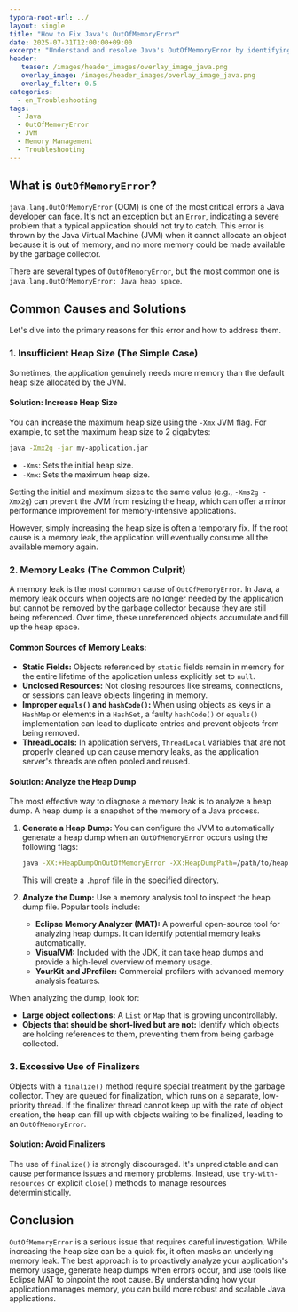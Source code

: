 ```yaml
---
typora-root-url: ../
layout: single
title: "How to Fix Java's OutOfMemoryError"
date: 2025-07-31T12:00:00+09:00
excerpt: "Understand and resolve Java's OutOfMemoryError by identifying its causes, such as memory leaks or insufficient heap size. Learn how to analyze heap dumps and tune JVM settings to prevent this critical error."
header:
   teaser: /images/header_images/overlay_image_java.png
   overlay_image: /images/header_images/overlay_image_java.png
   overlay_filter: 0.5
categories:
  - en_Troubleshooting
tags:
  - Java
  - OutOfMemoryError
  - JVM
  - Memory Management
  - Troubleshooting
---
```


## What is `OutOfMemoryError`?

`java.lang.OutOfMemoryError` (OOM) is one of the most critical errors a Java developer can face. It's not an exception but an `Error`, indicating a severe problem that a typical application should not try to catch. This error is thrown by the Java Virtual Machine (JVM) when it cannot allocate an object because it is out of memory, and no more memory could be made available by the garbage collector.

There are several types of `OutOfMemoryError`, but the most common one is `java.lang.OutOfMemoryError: Java heap space`.

## Common Causes and Solutions

Let's dive into the primary reasons for this error and how to address them.

### 1. Insufficient Heap Size (The Simple Case)

Sometimes, the application genuinely needs more memory than the default heap size allocated by the JVM.

#### Solution: Increase Heap Size

You can increase the maximum heap size using the `-Xmx` JVM flag. For example, to set the maximum heap size to 2 gigabytes:

```bash
java -Xmx2g -jar my-application.jar
```

*   `-Xms`: Sets the initial heap size.
*   `-Xmx`: Sets the maximum heap size.

Setting the initial and maximum sizes to the same value (e.g., `-Xms2g -Xmx2g`) can prevent the JVM from resizing the heap, which can offer a minor performance improvement for memory-intensive applications.

However, simply increasing the heap size is often a temporary fix. If the root cause is a memory leak, the application will eventually consume all the available memory again.

### 2. Memory Leaks (The Common Culprit)

A memory leak is the most common cause of `OutOfMemoryError`. In Java, a memory leak occurs when objects are no longer needed by the application but cannot be removed by the garbage collector because they are still being referenced. Over time, these unreferenced objects accumulate and fill up the heap space.

#### Common Sources of Memory Leaks:

*   **Static Fields:** Objects referenced by `static` fields remain in memory for the entire lifetime of the application unless explicitly set to `null`.
*   **Unclosed Resources:** Not closing resources like streams, connections, or sessions can leave objects lingering in memory.
*   **Improper `equals()` and `hashCode()`:** When using objects as keys in a `HashMap` or elements in a `HashSet`, a faulty `hashCode()` or `equals()` implementation can lead to duplicate entries and prevent objects from being removed.
*   **ThreadLocals:** In application servers, `ThreadLocal` variables that are not properly cleaned up can cause memory leaks, as the application server's threads are often pooled and reused.

#### Solution: Analyze the Heap Dump

The most effective way to diagnose a memory leak is to analyze a heap dump. A heap dump is a snapshot of the memory of a Java process.

1.  **Generate a Heap Dump:**
    You can configure the JVM to automatically generate a heap dump when an `OutOfMemoryError` occurs using the following flags:

    ```bash
    java -XX:+HeapDumpOnOutOfMemoryError -XX:HeapDumpPath=/path/to/heapdumps -jar my-application.jar
    ```
    This will create a `.hprof` file in the specified directory.

2.  **Analyze the Dump:**
    Use a memory analysis tool to inspect the heap dump file. Popular tools include:
    *   **Eclipse Memory Analyzer (MAT):** A powerful open-source tool for analyzing heap dumps. It can identify potential memory leaks automatically.
    *   **VisualVM:** Included with the JDK, it can take heap dumps and provide a high-level overview of memory usage.
    *   **YourKit and JProfiler:** Commercial profilers with advanced memory analysis features.

When analyzing the dump, look for:
*   **Large object collections:** A `List` or `Map` that is growing uncontrollably.
*   **Objects that should be short-lived but are not:** Identify which objects are holding references to them, preventing them from being garbage collected.

### 3. Excessive Use of Finalizers

Objects with a `finalize()` method require special treatment by the garbage collector. They are queued for finalization, which runs on a separate, low-priority thread. If the finalizer thread cannot keep up with the rate of object creation, the heap can fill up with objects waiting to be finalized, leading to an `OutOfMemoryError`.

#### Solution: Avoid Finalizers

The use of `finalize()` is strongly discouraged. It's unpredictable and can cause performance issues and memory problems. Instead, use `try-with-resources` or explicit `close()` methods to manage resources deterministically.

## Conclusion

`OutOfMemoryError` is a serious issue that requires careful investigation. While increasing the heap size can be a quick fix, it often masks an underlying memory leak. The best approach is to proactively analyze your application's memory usage, generate heap dumps when errors occur, and use tools like Eclipse MAT to pinpoint the root cause. By understanding how your application manages memory, you can build more robust and scalable Java applications.
